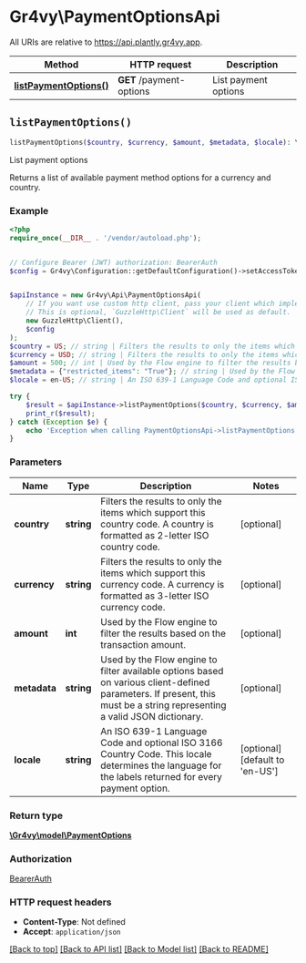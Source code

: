 # Gr4vy\PaymentOptionsApi

All URIs are relative to https://api.plantly.gr4vy.app.

Method | HTTP request | Description
------------- | ------------- | -------------
[**listPaymentOptions()**](PaymentOptionsApi.md#listPaymentOptions) | **GET** /payment-options | List payment options


## `listPaymentOptions()`

```php
listPaymentOptions($country, $currency, $amount, $metadata, $locale): \Gr4vy\model\PaymentOptions
```

List payment options

Returns a list of available payment method options for a currency and country.

### Example

```php
<?php
require_once(__DIR__ . '/vendor/autoload.php');


// Configure Bearer (JWT) authorization: BearerAuth
$config = Gr4vy\Configuration::getDefaultConfiguration()->setAccessToken('YOUR_ACCESS_TOKEN');


$apiInstance = new Gr4vy\Api\PaymentOptionsApi(
    // If you want use custom http client, pass your client which implements `GuzzleHttp\ClientInterface`.
    // This is optional, `GuzzleHttp\Client` will be used as default.
    new GuzzleHttp\Client(),
    $config
);
$country = US; // string | Filters the results to only the items which support this country code. A country is formatted as 2-letter ISO country code.
$currency = USD; // string | Filters the results to only the items which support this currency code. A currency is formatted as 3-letter ISO currency code.
$amount = 500; // int | Used by the Flow engine to filter the results based on the transaction amount.
$metadata = {"restricted_items": "True"}; // string | Used by the Flow engine to filter available options based on various client-defined parameters. If present, this must be a string representing a valid JSON dictionary.
$locale = en-US; // string | An ISO 639-1 Language Code and optional ISO 3166 Country Code. This locale determines the language for the labels returned for every payment option.

try {
    $result = $apiInstance->listPaymentOptions($country, $currency, $amount, $metadata, $locale);
    print_r($result);
} catch (Exception $e) {
    echo 'Exception when calling PaymentOptionsApi->listPaymentOptions: ', $e->getMessage(), PHP_EOL;
}
```

### Parameters

Name | Type | Description  | Notes
------------- | ------------- | ------------- | -------------
 **country** | **string**| Filters the results to only the items which support this country code. A country is formatted as 2-letter ISO country code. | [optional]
 **currency** | **string**| Filters the results to only the items which support this currency code. A currency is formatted as 3-letter ISO currency code. | [optional]
 **amount** | **int**| Used by the Flow engine to filter the results based on the transaction amount. | [optional]
 **metadata** | **string**| Used by the Flow engine to filter available options based on various client-defined parameters. If present, this must be a string representing a valid JSON dictionary. | [optional]
 **locale** | **string**| An ISO 639-1 Language Code and optional ISO 3166 Country Code. This locale determines the language for the labels returned for every payment option. | [optional] [default to &#39;en-US&#39;]

### Return type

[**\Gr4vy\model\PaymentOptions**](../Model/PaymentOptions.md)

### Authorization

[BearerAuth](../../README.md#BearerAuth)

### HTTP request headers

- **Content-Type**: Not defined
- **Accept**: `application/json`

[[Back to top]](#) [[Back to API list]](../../README.md#endpoints)
[[Back to Model list]](../../README.md#models)
[[Back to README]](../../README.md)
